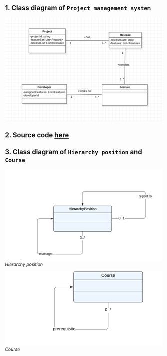 ## 1. Class diagram of `Project management system`
![project_management_system_class_diagram](./diagrams/q1.png)
## 2. Source code [here](./exercise2/src)
## 3. Class diagram of `Hierarchy position` and `Course`
![position](./diagrams/q3a.png)
<br/>*Hierarchy position*

![course](./diagrams/q3b.png)</br>
*Course*
